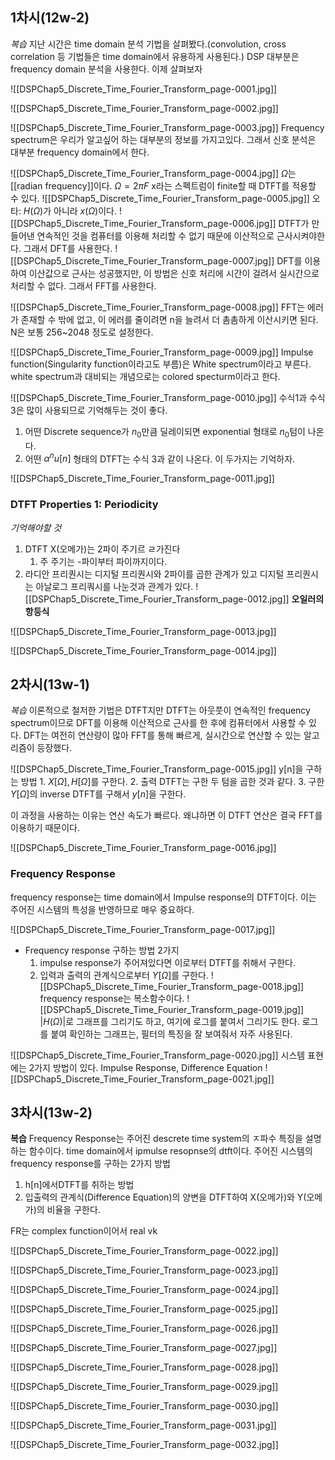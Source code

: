 


## 1차시(12w-2)
*복습*
지난 시간은 time domain 분석 기법을 살펴봤다.(convolution, cross correlation 등 기법들은 time domain에서 유용하게 사용된다.)
DSP 대부분은 frequency domain 분석을 사용한다. 이제 살펴보자

![[DSPChap5_Discrete_Time_Fourier_Transform_page-0001.jpg]]

![[DSPChap5_Discrete_Time_Fourier_Transform_page-0002.jpg]]

![[DSPChap5_Discrete_Time_Fourier_Transform_page-0003.jpg]]
Frequency spectrum은 우리가 알고싶어 하는 대부분의 정보를 가지고있다.
그래서 신호 분석은 대부분 frequency domain에서 한다.


![[DSPChap5_Discrete_Time_Fourier_Transform_page-0004.jpg]]
$\Omega$는 [[radian frequency]]이다.
	$\Omega = 2\pi F$
x라는 스펙트럼이 finite할 때 DTFT를 적용할 수 있다.
![[DSPChap5_Discrete_Time_Fourier_Transform_page-0005.jpg]]
오타: $H(\Omega)$가 아니라 $x(\Omega)$이다.
![[DSPChap5_Discrete_Time_Fourier_Transform_page-0006.jpg]]
DTFT가 만들어낸 연속적인 것을 컴퓨터를 이용해 처리할 수 없기 때문에 이산적으로 근사시켜야한다.
그래서 DFT를 사용한다.
![[DSPChap5_Discrete_Time_Fourier_Transform_page-0007.jpg]]
DFT를 이용하여 이산값으로 근사는 성공했지만, 이 방법은 신호 처리에 시간이 걸려서 실시간으로 처리할 수 없다.
그래서 FFT를 사용한다.

![[DSPChap5_Discrete_Time_Fourier_Transform_page-0008.jpg]]
FFT는 에러가 존재할 수 밖에 없고, 이 에러를 줄이려면 n을 늘려서 더 촘촘하게 이산시키면 된다.
N은 보통 256~2048 정도로 설정한다.

![[DSPChap5_Discrete_Time_Fourier_Transform_page-0009.jpg]]
Impulse function(Singularity function이라고도 부름)은 White spectrum이라고 부른다.
white spectrum과 대비되는 개념으로는 colored specturm이라고 한다.
 
![[DSPChap5_Discrete_Time_Fourier_Transform_page-0010.jpg]]
수식1과 수식3은 많이 사용되므로 기억해두는 것이 좋다.
1. 어떤 Discrete sequence가 $n_0$만큼 딜레이되면 exponential 형태로 $n_0$텀이 나온다.
2. 어떤 $\alpha^n u[n]$ 형태의 DTFT는 수식 3과 같이 나온다.
이 두가지는 기억하자.

![[DSPChap5_Discrete_Time_Fourier_Transform_page-0011.jpg]]
### DTFT Properties 1: Periodicity
*기억해야할 것*
1. DTFT X(오메가)는 2파이 주기르 ㄹ가진다
	1. 주 주기는 -파이부터 파이까지이다.
2. 라디안 프리퀀시는 디지털 프리퀀시와 2파이를 곱한 관계가 있고 디지털 프리퀀시는 아날로그 프리쿼시를 나눈것과 관계가 있다.
![[DSPChap5_Discrete_Time_Fourier_Transform_page-0012.jpg]]
**오일러의 항등식**

![[DSPChap5_Discrete_Time_Fourier_Transform_page-0013.jpg]]

![[DSPChap5_Discrete_Time_Fourier_Transform_page-0014.jpg]]
## 2차시(13w-1)
*복습*
이론적으로 철저한 기법은 DTFT지만 DTFT는 아웃풋이 연속적인 frequency spectrum이므로 DFT를 이용해 이산적으로 근사를 한 후에 컴퓨터에서 사용할 수 있다.
DFT는 여전히 연산량이 많아 FFT를 통해 빠르게, 실시간으로 연산할 수 있는 알고리즘이 등장했다.

![[DSPChap5_Discrete_Time_Fourier_Transform_page-0015.jpg]]
y[n]을 구하는 방법
	1. $X[\Omega], H[\Omega]$를 구한다.
	2. 출력 DTFT는 구한 두 텀을 곱한 것과 같다.
	3. 구한 $Y[\Omega]$의 inverse DTFT를 구해서 $y[n]$을 구한다.

이 과정을 사용하는 이유는 연산 속도가 빠르다.
	왜냐하면 이 DTFT 연산은 결국 FFT를 이용하기 때문이다.

![[DSPChap5_Discrete_Time_Fourier_Transform_page-0016.jpg]]
### Frequency Response
frequency response는 time domain에서 Impulse response의 DTFT이다.
이는 주어진 시스템의 특성을 반영하므로 매우 중요하다.


![[DSPChap5_Discrete_Time_Fourier_Transform_page-0017.jpg]]
- Frequency response 구하는 방법 2가지
	1. impulse response가 주어져있다면 이로부터 DTFT를 취해서 구한다.
	2. 입력과 출력의 관계식으로부터 $Y[\Omega]$를 구한다.
![[DSPChap5_Discrete_Time_Fourier_Transform_page-0018.jpg]]
frequency response는 복소함수이다.
![[DSPChap5_Discrete_Time_Fourier_Transform_page-0019.jpg]]
$|H(\Omega)|$로 그래프를 그리기도 하고, 여기에 로그를  붙여서 그리기도 한다.
로그를 붙여 확인하는 그래프는, 필터의 특징을 잘 보여줘서 자주 사용된다.

![[DSPChap5_Discrete_Time_Fourier_Transform_page-0020.jpg]]
시스템 표현에는 2가지 방법이 있다.
Impulse Response, Difference Equation
![[DSPChap5_Discrete_Time_Fourier_Transform_page-0021.jpg]]


## 3차시(13w-2)
**복습**
Frequency Response는 주어진 descrete time system의 ㅈ파수 특징을 설명하는 함수이다.
time domain에서 ipmulse resopnse의 dtft이다.
주어진 시스템의 frequency response를 구하는 2가지 방법
1.  h[n]에서DTFT를 취하는 방법
2. 입출력의 관계식(Difference Equation)의 양변을 DTFT하여 X(오메가)와 Y(오메가)의 비율을 구한다.

FR는 complex function이어서 real vk

![[DSPChap5_Discrete_Time_Fourier_Transform_page-0022.jpg]]

![[DSPChap5_Discrete_Time_Fourier_Transform_page-0023.jpg]]

![[DSPChap5_Discrete_Time_Fourier_Transform_page-0024.jpg]]

![[DSPChap5_Discrete_Time_Fourier_Transform_page-0025.jpg]]

![[DSPChap5_Discrete_Time_Fourier_Transform_page-0026.jpg]]

![[DSPChap5_Discrete_Time_Fourier_Transform_page-0027.jpg]]

![[DSPChap5_Discrete_Time_Fourier_Transform_page-0028.jpg]]

![[DSPChap5_Discrete_Time_Fourier_Transform_page-0029.jpg]]

![[DSPChap5_Discrete_Time_Fourier_Transform_page-0030.jpg]]

![[DSPChap5_Discrete_Time_Fourier_Transform_page-0031.jpg]]

![[DSPChap5_Discrete_Time_Fourier_Transform_page-0032.jpg]]
